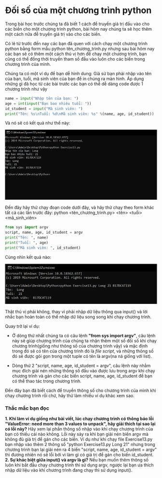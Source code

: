 # Đối số của một chương trình python #

Trong bài học trước chúng ta đã biết 1 cách để truyền giá trị đầu vào cho các biến cho một chương trình python, bài hôm nay chúng ta sẽ học thêm một cách nữa để truyền giá trị vào cho các biến.

Có lẽ từ trước đến nay các bạn đã quen với cách chạy một chương trình python bằng form mẫu python tên_chương_trình.py nhưng sau bài hôm nay các bạn sẽ có thêm một cách thú vị hơn để chạy một chương trình, bạn cũng có thể đồng thời truyền tham số đầu vào luôn cho các biến trong chương trình của mình.

Chúng ta có một ví dụ để bạn dễ hình dung: Giả sử bạn phải nhập vào tên của bạn, tuổi, mã sinh viên của bạn để in chúng ra màn hình. Áp dụng những gì đã học từ các bài trước các bạn có thể dễ dàng code được 1 chương trình như vậy

```python
name = input("Nhập tên của bạn: ")
age = int(input("Bạn bao nhiêu tuổi: "))
id_student = input("Mã sinh viên: ")
print("Tên: %s\nTuổi: %d\nMã sinh viên: %s" %(name, age, id_student))
```
Và nó sẽ có kết quả như thế này:

![picture alt](./image/1.PNG)

Đến đây hãy thử chạy đoạn code dưới đây, và hãy thử chạy theo form khác tất cả các lần trước đây: python <tên_chương_trình.py> <tên> <tuổi> <mã_sinh_viên>

```python
from sys import argv
script, name, age, id_student = argv
print("Tên: ", name)
print("Tuổi: ", age)
print("Mã sinh viên: ", id_student)
```

Cùng nhìn kết quả nào:

![picture alt](./image/2.PNG)

Thật thú vị phải không, thay vì phải nhập dữ liệu thông qua input() và lời nhắc bạn hoàn toàn có thể nhập dữ liệu song song khi chạy chương trình.

Quay trở lại ví dụ:
 - Ở dòng thứ nhất chúng ta có câu lệnh **"from sys import argv"**, câu lệnh này sẽ giúp chương trình của chúng ta nhận thêm một số đối số khi chạy chương trình(giống như thông số của chương trình vậy) và mặc định trong đó sẽ có tên của chương trình đó là *file script*, và những thông số đó sẽ được gói gọn trong một tuple có tên là argv(na ná giống với list).

 - Dòng thứ 2 "script, name, age, id_student = argv", câu lệnh này nhằm mục đích giải nén những thông số đầu vào được lưu trong argv khi chạy chương trình và gán cho các biến script, name, age, id_student để bạn có thể thao tác trong chương trình.

Đến đây bạn đã biết cách để truyền thông số cho chương trình của mình khi chạy chương trình rồi chứ, hãy thử làm nhiều ví dụ khác xem sao.

### Thắc mắc bạn đọc ###

**1. Khi làm ví dụ giống như bài viết, lúc chạy chương trình có thông báo lỗi "ValueError: need more than 3 values to unpack", hãy giải thích tại sao lại có lỗi này?**
  Hãy xem lại phần thông số nhập vào khi chạy chương trình của bạn có thiếu cái nào không. Lỗi này sảy ra khi bạn giải nén biến argv mà không đủ giá trị để gán cho các biến. Ví dụ như khi chạy file Exercise13.py bạn nhập vào thêm 2 thông số "python Exercise13.py Long 21" nhưng trong chương trình bạn lại giải nén ra 4 biến "script, name, age, id_student = argv" thì đương nhiên nó sẽ lỗi bởi vì làm gì có giá trị để gán cho biến id_student.
**2. Sự khác biệt giữa input() và argv là gì?**
    Nếu bạn muốn thêm thông số luôn khi bắt đầu chạy chương trình thì sử dụng argv, ngược lại bạn ưa thích nhập dữ liệu vào khi chương trình đang chạy thì sử dụng input().
